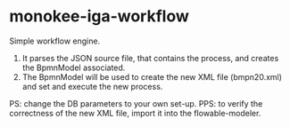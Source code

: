 # monokee-iga-workflow

Simple workflow engine.

1) It parses the JSON source file, that contains the process, and creates the BpmnModel associated.
2) The BpmnModel will be used to create the new XML file (bmpn20.xml) and set and execute the new process.

PS: change the DB parameters to your own set-up.
PPS: to verify the correctness of the new XML file, import it into the flowable-modeler.
